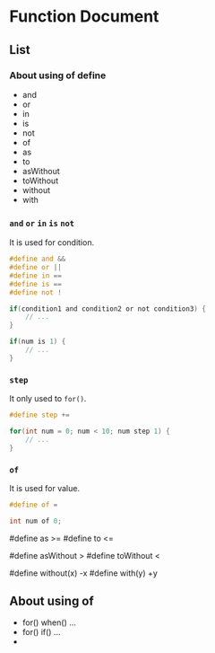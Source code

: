 # Function Document

## List

### About using of define

+ and
+ or
+ in
+ is
+ not
+ of
+ as
+ to
+ asWithout
+ toWithout
+ without
+ with


### `and` `or` `in` `is` `not`  
It is used for condition.

```C
#define and &&  
#define or ||  
#define in ==  
#define is ==  
#define not !  
```

```C
if(condition1 and condition2 or not condition3) {
    // ...
}

if(num is 1) {
    // ...
}
```

### `step`  
It only used to `for()`.
```C
#define step +=
```

```C
for(int num = 0; num < 10; num step 1) {
    // ...
}
```

### `of`  
It is used for value.
```C
#define of =
```

```C
int num of 0;
```


#define as >=
#define to <=

#define asWithout >
#define toWithout <

#define without(x) -x
#define with(y) +y

## About using of 

+ for() when() ...
+ for() if() ...
+ 